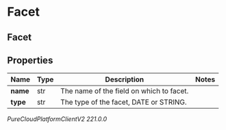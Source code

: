 # Facet

## Facet

## Properties

|Name | Type | Description | Notes|
|------------ | ------------- | ------------- | -------------|
| **name** | str | The name of the field on which to facet. | |
| **type** | str | The type of the facet, DATE or STRING. | |



_PureCloudPlatformClientV2 221.0.0_
